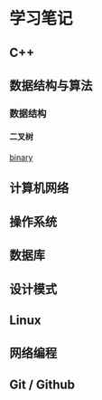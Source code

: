 # 学习笔记

## C++

## 数据结构与算法

### 数据结构

#### 二叉树
[binary](.//数据结构与算法/binary_tree.md)
## 计算机网络

## 操作系统

## 数据库

## 设计模式

## Linux

## 网络编程

## Git / Github

